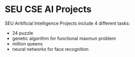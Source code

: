 # SEU CSE AI Projects
SEU Aritificial Intelligence Projects include 4 different tasks:
* 24 puzzle
* genetic algorithm for functional maxmun problem
* million queens
* neural networks for face recognition
